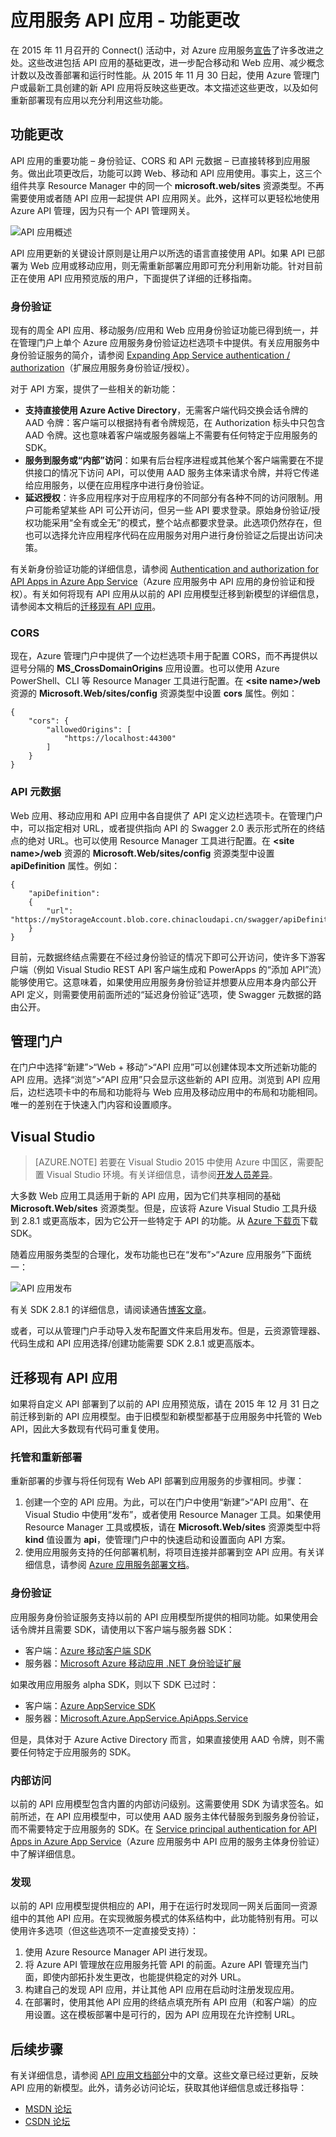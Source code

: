 <properties
	pageTitle="应用服务 API 应用 - 功能更改 | Azure"
	description="了解 Azure 应用服务中 API 应用的新增功能"
	services="app-service\api"
	documentationCenter=".net"
	authors="mohitsriv"
	manager="wpickett"
	editor="tdykstra"/>

<tags
	ms.service="app-service-api"
	ms.workload="na"
	ms.tgt_pltfrm="na"
	ms.devlang="na"
	ms.topic="article"
	ms.date="06/29/2016"
	wacn.date="11/14/2016"
	ms.author="rachelap"/>

# 应用服务 API 应用 - 功能更改

在 2015 年 11 月召开的 Connect() 活动中，对 Azure 应用服务[宣告](https://azure.microsoft.com/blog/azure-app-service-updates-november-2015/)了许多改进之处。这些改进包括 API 应用的基础更改，进一步配合移动和 Web 应用、减少概念计数以及改善部署和运行时性能。从 2015 年 11 月 30 日起，使用 Azure 管理门户或最新工具创建的新 API 应用将反映这些更改。本文描述这些更改，以及如何重新部署现有应用以充分利用这些功能。

## 功能更改
API 应用的重要功能 – 身份验证、CORS 和 API 元数据 – 已直接转移到应用服务。做出此项更改后，功能可以跨 Web、移动和 API 应用使用。事实上，这三个组件共享 Resource Manager 中的同一个 **microsoft.web/sites** 资源类型。不再需要使用或者随 API 应用一起提供 API 应用网关。此外，这样可以更轻松地使用 Azure API 管理，因为只有一个 API 管理网关。

![API 应用概述](./media/app-service-api-whats-changed/api-apps-overview.png)

API 应用更新的关键设计原则是让用户以所选的语言直接使用 API。如果 API 已部署为 Web 应用或移动应用，则无需重新部署应用即可充分利用新功能。针对目前正在使用 API 应用预览版的用户，下面提供了详细的迁移指南。

### 身份验证
现有的周全 API 应用、移动服务/应用和 Web 应用身份验证功能已得到统一，并在管理门户上单个 Azure 应用服务身份验证边栏选项卡中提供。有关应用服务中身份验证服务的简介，请参阅 [Expanding App Service authentication / authorization](https://azure.microsoft.com/blog/announcing-app-service-authentication-authorization/)（扩展应用服务身份验证/授权）。

对于 API 方案，提供了一些相关的新功能：

- **支持直接使用 Azure Active Directory**，无需客户端代码交换会话令牌的 AAD 令牌：客户端可以根据持有者令牌规范，在 Authorization 标头中只包含 AAD 令牌。这也意味着客户端或服务器端上不需要有任何特定于应用服务的 SDK。
- **服务到服务或“内部”访问**：如果有后台程序进程或其他某个客户端需要在不提供接口的情况下访问 API，可以使用 AAD 服务主体来请求令牌，并将它传递给应用服务，以便在应用程序中进行身份验证。
- **延迟授权**：许多应用程序对于应用程序的不同部分有各种不同的访问限制。用户可能希望某些 API 可公开访问，但另一些 API 要求登录。原始身份验证/授权功能采用“全有或全无”的模式，整个站点都要求登录。此选项仍然存在，但也可以选择允许应用程序代码在应用服务对用户进行身份验证之后提出访问决策。
 
有关新身份验证功能的详细信息，请参阅 [Authentication and authorization for API Apps in Azure App Service](/documentation/articles/app-service-api-authentication/)（Azure 应用服务中 API 应用的身份验证和授权）。有关如何将现有 API 应用从以前的 API 应用模型迁移到新模型的详细信息，请参阅本文稍后的[迁移现有 API 应用](#migrating-existing-api-apps)。
 
### CORS
现在，Azure 管理门户中提供了一个边栏选项卡用于配置 CORS，而不再提供以逗号分隔的 **MS\_CrossDomainOrigins** 应用设置。也可以使用 Azure PowerShell、CLI 等 Resource Manager 工具进行配置。在 **&lt;site name&gt;/web** 资源的 **Microsoft.Web/sites/config** 资源类型中设置 **cors** 属性。例如：

    {
        "cors": {
            "allowedOrigins": [
                "https://localhost:44300"
            ]
        }
    } 

### API 元数据
Web 应用、移动应用和 API 应用中各自提供了 API 定义边栏选项卡。在管理门户中，可以指定相对 URL，或者提供指向 API 的 Swagger 2.0 表示形式所在的终结点的绝对 URL。也可以使用 Resource Manager 工具进行配置。在 **&lt;site name&gt;/web** 资源的 **Microsoft.Web/sites/config** 资源类型中设置 **apiDefinition** 属性。例如：

    {
        "apiDefinition":
        {
            "url": "https://myStorageAccount.blob.core.chinacloudapi.cn/swagger/apiDefinition.json"
        }
    }

目前，元数据终结点需要在不经过身份验证的情况下即可公开访问，使许多下游客户端（例如 Visual Studio REST API 客户端生成和 PowerApps 的“添加 API”流）能够使用它。这意味着，如果使用应用服务身份验证并想要从应用本身内部公开 API 定义，则需要使用前面所述的“延迟身份验证”选项，使 Swagger 元数据的路由公开。

## 管理门户
在门户中选择“新建”>“Web + 移动”>“API 应用”可以创建体现本文所述新功能的 API 应用。选择“浏览”>“API 应用”只会显示这些新的 API 应用。浏览到 API 应用后，边栏选项卡中的布局和功能将与 Web 应用及移动应用中的布局和功能相同。唯一的差别在于快速入门内容和设置顺序。

## Visual Studio

>[AZURE.NOTE] 若要在 Visual Studio 2015 中使用 Azure 中国区，需要配置 Visual Studio 环境。有关详细信息，请参阅[开发人员差异](/documentation/articles/developerdifferences/)。

大多数 Web 应用工具适用于新的 API 应用，因为它们共享相同的基础 **Microsoft.Web/sites** 资源类型。但是，应该将 Azure Visual Studio 工具升级到 2.8.1 或更高版本，因为它公开一些特定于 API 的功能。从 [Azure 下载页](/downloads/)下载 SDK。

随着应用服务类型的合理化，发布功能也已在“发布”>“Azure 应用服务”下面统一：

![API 应用发布](./media/app-service-api-whats-changed/api-apps-publish.png)

有关 SDK 2.8.1 的详细信息，请阅读通告[博客文章](https://azure.microsoft.com/blog/announcing-azure-sdk-2-8-1-for-net/)。

或者，可以从管理门户手动导入发布配置文件来启用发布。但是，云资源管理器、代码生成和 API 应用选择/创建功能需要 SDK 2.8.1 或更高版本。

## <a name="migrating-existing-api-apps"></a>迁移现有 API 应用
如果将自定义 API 部署到了以前的 API 应用预览版，请在 2015 年 12 月 31 日之前迁移到新的 API 应用模型。由于旧模型和新模型都基于应用服务中托管的 Web API，因此大多数现有代码可重复使用。

### 托管和重新部署
重新部署的步骤与将任何现有 Web API 部署到应用服务的步骤相同。步骤：

1. 创建一个空的 API 应用。为此，可以在门户中使用“新建”>“API 应用”、在 Visual Studio 中使用“发布”，或者使用 Resource Manager 工具。如果使用 Resource Manager 工具或模板，请在 **Microsoft.Web/sites** 资源类型中将 **kind** 值设置为 **api**，使管理门户中的快速启动和设置面向 API 方案。
2. 使用应用服务支持的任何部署机制，将项目连接并部署到空 API 应用。有关详细信息，请参阅 [Azure 应用服务部署文档](/documentation/articles/web-sites-deploy/)。
  
### 身份验证
应用服务身份验证服务支持以前的 API 应用模型所提供的相同功能。如果使用会话令牌并且需要 SDK，请使用以下客户端与服务器 SDK：

- 客户端：[Azure 移动客户端 SDK](http://www.nuget.org/packages/Microsoft.Azure.Mobile.Client/)
- 服务器：[Microsoft Azure 移动应用 .NET 身份验证扩展](http://www.nuget.org/packages/Microsoft.Azure.Mobile.Server.Authentication/)

如果改用应用服务 alpha SDK，则以下 SDK 已过时：

- 客户端：[Azure AppService SDK](http://www.nuget.org/packages/Microsoft.Azure.AppService)
- 服务器：[Microsoft.Azure.AppService.ApiApps.Service](http://www.nuget.org/packages/Microsoft.Azure.AppService.ApiApps.Service)

但是，具体对于 Azure Active Directory 而言，如果直接使用 AAD 令牌，则不需要任何特定于应用服务的 SDK。

### 内部访问
以前的 API 应用模型包含内置的内部访问级别。这需要使用 SDK 为请求签名。如前所述，在 API 应用模型中，可以使用 AAD 服务主体代替服务到服务身份验证，而不需要特定于应用服务的 SDK。在 [Service principal authentication for API Apps in Azure App Service](/documentation/articles/app-service-api-dotnet-service-principal-auth/)（Azure 应用服务中 API 应用的服务主体身份验证）中了解详细信息。

### 发现
以前的 API 应用模型提供相应的 API，用于在运行时发现同一网关后面同一资源组中的其他 API 应用。在实现微服务模式的体系结构中，此功能特别有用。可以使用许多选项（但这些选项不一定直接受支持）：

1. 使用 Azure Resource Manager API 进行发现。
2. 将 Azure API 管理放在应用服务托管 API 的前面。Azure API 管理充当门面，即使内部拓扑发生更改，也能提供稳定的对外 URL。
3. 构建自己的发现 API 应用，并让其他 API 应用在启动时注册发现应用。
4. 在部署时，使用其他 API 应用的终结点填充所有 API 应用（和客户端）的应用设置。这在模板部署中是可行的，因为 API 应用现在允许控制 URL。

## 后续步骤

有关详细信息，请参阅 [API 应用文档部分](/documentation/services/app-service/api/)中的文章。这些文章已经过更新，反映 API 应用的新模型。此外，请务必访问论坛，获取其他详细信息或迁移指导：

- [MSDN 论坛](https://social.msdn.microsoft.com/Forums/zh-cn/home?forum=AzureAPIApps)
- [CSDN 论坛](http://azure.csdn.net/)

<!---HONumber=Mooncake_1107_2016-->